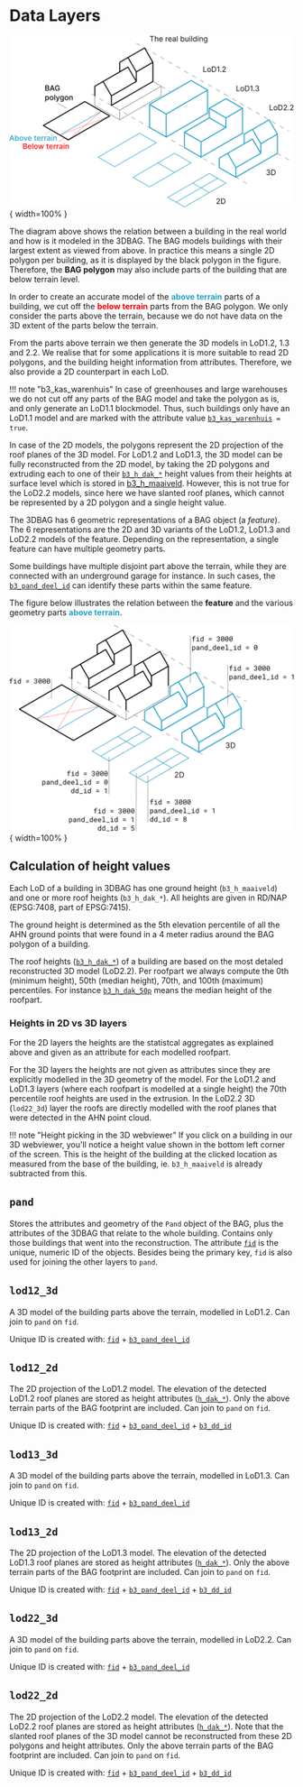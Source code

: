 # Data Layers

![3dbag_layers](../images/3d_bag_layers_en.png){ width=100% }

The diagram above shows the relation between a building in the real world and how is it modeled in the 3DBAG.
The BAG models buildings with their largest extent as viewed from above. In practice this means a single 2D polygon per building, as it is displayed by the black polygon in the figure. Therefore, the **BAG polygon** may also include parts of the building that are below terrain level.

In order to create an accurate model of the <span style="color:#24a1c8ff">**above terrain**</span> parts of a building, we cut off the <span style="color:#ff0000ff">**below terrain**</span> parts from the BAG polygon. We only consider the parts above the terrain, because we do not have data on the 3D extent of the parts below the terrain.

From the parts above terrain we then generate the 3D models in LoD1.2, 1.3 and 2.2. We realise that for some applications it is more suitable to read 2D polygons, and the building height information from attributes. Therefore, we also provide a 2D counterpart in each LoD.

!!! note "b3_kas_warenhuis"
    In case of greenhouses and large warehouses we do not cut off any parts of the BAG model and take the polygon as is, and only generate an LoD1.1 blockmodel. Thus, such buildings only have an LoD1.1 model and are marked with the attribute value [`b3_kas_warenhuis`](attributes.md#b3_kas_warenhuis)` = true`.

In case of the 2D models, the polygons represent the 2D projection of the roof planes of the 3D model. For LoD1.2 and LoD1.3, the 3D model can be fully reconstructed from the 2D model, by taking the 2D polygons and extruding each to one of their [`b3_h_dak_*`](attributes.md#b3_h_dak_50p) height values from their heights at surface level which is stored in [b3_h_maaiveld](attributes.md#b3_h_maaiveld). However, this is not true for the LoD2.2 models, since here we have slanted roof planes, which cannot be represented by a 2D polygon and a single height value.

The 3DBAG has 6 geometric representations of a BAG object (a *feature*). The 6 representations are the 2D and 3D variants of the LoD1.2, LoD1.3 and LoD2.2 models of the feature. Depending on the representation, a single feature can have multiple geometry parts.

Some buildings have multiple disjoint part above the terrain, while they are connected with an underground garage for instance. In such cases, the [`b3_pand_deel_id`](attributes.md#b3_pand_deel_id) can identify these parts within the same feature.

The figure below illustrates the relation between the **feature** and the various geometry parts <span style="color:#24a1c8ff">**above terrain**</span>.

![3dbag_ref](../../../images_common/3d_bag_layers_reference.png){ width=100% }


## Calculation of height values

Each LoD of a building in 3DBAG has one ground height (`b3_h_maaiveld`) and one or more roof heights (`b3_h_dak_*`). All heights are given in RD/NAP (EPSG:7408, part of EPSG:7415).

The ground height is determined as the 5th elevation percentile of all the AHN ground points that were found in a 4 meter radius around the BAG polygon of a building.

The roof heights ([`b3_h_dak_*`](attributes.md#b3_h_dak_50p)) of a building are based on the most detaled reconstructed 3D model (LoD2.2). Per roofpart we always compute the 0th (minimum height), 50th (median height), 70th, and 100th (maximum)  percentiles. For instance [`b3_h_dak_50p`](attributes.md#b3_h_dak_50p) means the median height of the roofpart.

### Heights in 2D vs 3D layers
For the 2D layers the heights are the statistcal aggregates as explained above and given as an attribute for each modelled roofpart.

For the 3D layers the heights are not given as attributes since they are explicitly modelled in the 3D geometry of the model. For the LoD1.2 and LoD1.3 layers (where each roofpart is modelled at a single height) the 70th percentile roof heights are used in the extrusion. In the LoD2.2 3D (`lod22_3d`) layer the roofs are directly modelled with the roof planes that were detected in the AHN point cloud.

!!! note "Height picking in the 3D webviewer"
    If you click on a building in our 3D webviewer, you'll notice a height value shown in the bottom left corner of the screen. This is the height of the building at the clicked location as measured from the base of the building, ie. `b3_h_maaiveld` is already subtracted from this.

<!-- start layers (DO NOT REMOVE THIS MARKER AND DO NOT EDIT THE TEXT BELOW. SEE README.) -->
## `pand`

Stores the attributes and geometry of the `Pand` object of the BAG, plus the attributes of the 3DBAG that relate to the whole building. Contains only those buildings that went into the reconstruction. The attribute [`fid`](attributes.md#fid) is the unique, numeric ID of the objects. Besides being the primary key, `fid` is also used for joining the other layers to `pand`.


## `lod12_3d`

A 3D model of the building parts above the terrain, modelled in LoD1.2. Can join to `pand` on `fid`.

Unique ID is created with: [`fid`](attributes.md#fid) + [`b3_pand_deel_id`](attributes.md#b3_pand_deel_id)

## `lod12_2d`

The 2D projection of the LoD1.2 model. The elevation of the detected LoD1.2 roof planes are stored as height attributes ([`h_dak_*`](attributes.md#h_dak_50p)). Only the above terrain parts of the BAG footprint are included. Can join to `pand` on `fid`.

Unique ID is created with: [`fid`](attributes.md#fid) + [`b3_pand_deel_id`](attributes.md#b3_pand_deel_id) + [`b3_dd_id`](attributes.md#b3_dd_id)

## `lod13_3d`

A 3D model of the building parts above the terrain, modelled in LoD1.3. Can join to `pand` on `fid`.

Unique ID is created with: [`fid`](attributes.md#fid) + [`b3_pand_deel_id`](attributes.md#b3_pand_deel_id)


## `lod13_2d`

The 2D projection of the LoD1.3 model. The elevation of the detected LoD1.3 roof planes are stored as height attributes ([`h_dak_*`](attributes.md#h_dak_50p)). Only the above terrain parts of the BAG footprint are included. Can join to `pand` on `fid`.

Unique ID is created with: [`fid`](attributes.md#fid) + [`b3_pand_deel_id`](attributes.md#b3_pand_deel_id) + [`b3_dd_id`](attributes.md#b3_dd_id)

## `lod22_3d`

A 3D model of the building parts above the terrain, modelled in LoD2.2. Can join to `pand` on `fid`.

Unique ID is created with: [`fid`](attributes.md#fid) + [`b3_pand_deel_id`](attributes.md#b3_pand_deel_id)

## `lod22_2d`

The 2D projection of the LoD2.2 model. The elevation of the detected LoD2.2 roof planes are stored as height attributes ([`h_dak_*`](attributes.md#h_dak_50p)). Note that the slanted roof planes of the 3D model cannot be reconstructed from these 2D polygons and height attributes. Only the above terrain parts of the BAG footprint are included. Can join to `pand` on `fid`.

Unique ID is created with: [`fid`](attributes.md#fid) + [`b3_pand_deel_id`](attributes.md#b3_pand_deel_id) + [`b3_dd_id`](attributes.md#b3_dd_id)

<!-- end layers (DO NOT REMOVE THIS MARKER) -->
